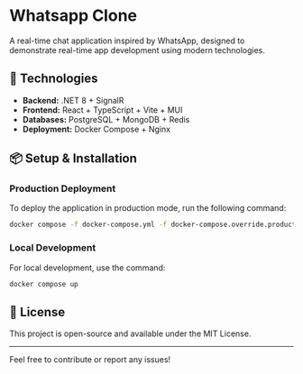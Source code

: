 # Whatsapp Clone

A real-time chat application inspired by WhatsApp, designed to demonstrate real-time app development using modern technologies.

## 🚀 Technologies

- **Backend:** .NET 8 + SignalR
- **Frontend:** React + TypeScript + Vite + MUI
- **Databases:** PostgreSQL + MongoDB + Redis
- **Deployment:** Docker Compose + Nginx

## 📦 Setup & Installation

### Production Deployment
To deploy the application in production mode, run the following command:
```sh
docker compose -f docker-compose.yml -f docker-compose.override.production.yml up -d --build
```

### Local Development
For local development, use the command:
```sh
docker compose up
```

## 📄 License
This project is open-source and available under the MIT License.

---
Feel free to contribute or report any issues!
